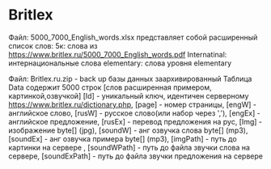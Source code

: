 # Britlex
Файл: 5000_7000_English_words.xlsx представляет собой расширенный список слов:
  5к: слова из https://www.britlex.ru/5000_7000_English_words.pdf
  Internatinal: интернациональные слова
  elementary: слова уровня elementary
  
Файл: Britlex.ru.zip - back up базы данных заархивированный
    Таблица Data содержит 5000 строк [слов расширенная примером, картинкой,озвучкой]
    [Id]      - уникальный ключ, идентичен серверному https://www.britlex.ru/dictionary.php,
    [page]    - номер страницы,
    [engW]    - английское слово,
    [rusW]    - русское слово(или набор через ','),
    [engEx]   - английское предложение,
    [rusEx]   - перевод предложения на рус,
    [Img]     -  изображение byte[] (jpg),
    [soundW]  - анг озвучка слова byte[] (mp3),
    [soundEx] - анг озвучка примера byte[] (mp3),
    [imgPath] - путь до картинки на сервере ,
    [soundWPath] - путь до файла звучки слова на сервере,
    [soundExPath] - путь до файла звучки предложения на сервере   
